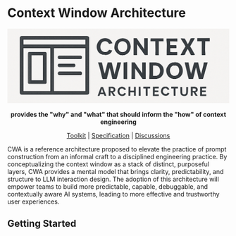 # Context Window Architecture

<p align="center">
  <img src="assets/logo-horizontal-cropped.png" alt="CWA Logo" />
</p>

<p align="center">
  <strong>provides the "why" and "what" that should inform the "how" of context engineering</strong>
</p>

<p align="center">
  <a href="https://github.com/contextwindowarchitecture/toolkit">Toolkit</a> |
  <a href="...">Specification</a> |
  <a href="https://github.com/orgs/contextwindowarchitecture/discussions">Discussions</a>
</p>

CWA is a reference architecture proposed to elevate the practice of prompt construction from an informal craft to a disciplined engineering practice. By conceptualizing the context window as a stack of distinct, purposeful layers, CWA provides a mental model that brings clarity, predictability, and structure to LLM interaction design. The adoption of this architecture will empower teams to build more predictable, capable, debuggable, and contextually aware AI systems, leading to more effective and trustworthy user experiences.

## Getting Started
